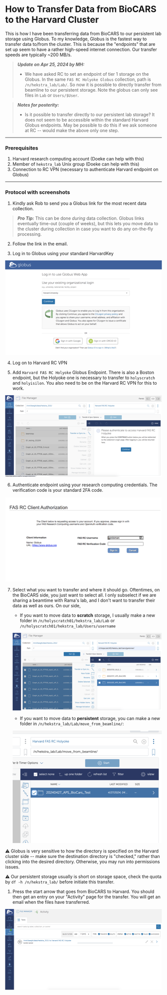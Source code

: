 # How to Transfer Data from BioCARS to the Harvard Cluster  

This is how I have been transferring data from BioCARS to our persistent lab storage using Globus. To my knowledge, Globus is the fastest way 
to transfer data to/from the cluster. This is because the "endpoints" that are set up seem to have a rather high-speed internet connection. 
Our transfer speeds are typically ~200 MB/s. 

> **_Update on Apr 25, 2024 by MH:_**
> - We have asked RC to set an endpoint of tier 1 storage on the Globus. In the same `FAS RC Holyoke Globus` collection, path is `/n/hekstra_lab/Lab/`. So now it is possible to directly transfer from beamline to our persistent storage. Note the globus can only see files in `Lab` or `Users/$User`. 

> **_Notes for posterity:_**
> - Is it possible to transfer directly to our persistent lab storage? It does not seem to be accessible within the standard Harvard Globus endpoints.
>  May be possible to do this if we ask someone at RC -- would make the above only one step.

---
### Prerequisites

1. Harvard research computing account (Doeke can help with this)
2. Member of `hekstra_lab` Unix group (Doeke can help with this)
3. Connection to RC VPN (necessary to authenticate Harvard endpoint on Globus)

---
### Protocol with screenshots

1. Kindly ask Rob to send you a Globus link for the most recent data collection. 

> **_Pro Tip:_** This can be done *during* data collection. Globus links
   eventually time-out (couple of weeks), but this lets you move data to the cluster during collection in case you want to do any on-the-fly processing.
   
2. Follow the link in the email. 

3. Log in to Globus using your standard HarvardKey

![Log in using HarvardKey](images/2_globus.png)

4. Log on to Harvard RC VPN

5. Add `Harvard FAS RC Holyoke` Globus Endpoint. There is also a Boston endpoint, but the Holyoke one is necessary to transfer to `holyscratch` and `holyisilon`.
   You also need to be on the Harvard RC VPN for this to work.
   
![Main Globus Page](images/4_globus.png)

6. Authenticate endpoint using your research computing credentials. The verification code is your standard 2FA code. 

![Authenticate](images/5_globus.png)

7. Select what you want to transfer and where it should go. Oftentimes, on the BioCARS side, you just want to select all. I only subselect if we are sharing
   a beamtime with Rama's lab, and I don't want to transfer their data as well as ours. On our side, 
   - If you want to move data to **scratch** storage, I usually make a new folder in  `/n/holyscratch01/hekstra_lab/Lab` or `/n/holyscratch01/hekstra_lab/Users/username`

   ![Set up transfer](images/7_globus.png)

   - If you want to move data to **persistent** storage, you can make a new folder in `/n/hekstra_lab/Lab/move_from_beamline/`:
   
   ![Set up transfer 2](images/7b_globus.png)

:warning: Globus is very sensitive to how the directory is specified on the Harvard cluster side -- make sure the destination directory is "checked," rather than clicking into the desired directory. Otherwise, you may run into permissions issues.

:warning: Our persistent storage usually is short on storage space, check the quota by `df -h /n/hekstra_lab/` before initiate this transfer.

1. Press the start arrow that goes from BioCARS to Harvard. You should then get an entry on your "Activity" page for the transfer. 
   You will get an email when the files have transferred.

![Activity](images/8_globus.png)
